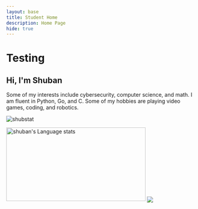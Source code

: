 ```yaml
---
layout: base
title: Student Home 
description: Home Page
hide: true
---
```


# Testing

<h2>Hi, I'm Shuban</h2>

<p> Some of my interests include cybersecurity, computer science, and math. I am fluent in Python, Go, and C. Some of my hobbies are playing video games, coding, and robotics. 

![shubstat](https://github-readme-stats.vercel.app/api?username=shuban-789&theme=transparent&show_icons=true)

<img height=196 width=370 src="https://github-readme-stats-salesp07.vercel.app/api/top-langs/?username=shuban-789&hide=jupyter%20notebook,css,scss,makefile,dockerfile,html,astro,typescript,javascript,mdx&langs_count=8&layout=compact&theme=transparent" alt="shuban's Language stats" />


<img align="center" src="https://skillicons.dev/icons?i=py,c,go,swift,js,docker,nginx,redhat,vscode,linux,bash,aws,blender,pytorch,tensorflow" />